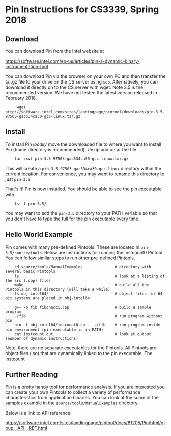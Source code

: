 # Pin Instructions for CS3339, Spring 2018

## Download

You can download Pin from the Intel website at

https://software.intel.com/en-us/articles/pin-a-dynamic-binary-instrumentation-tool


You can download Pin via the browser on your own PC and then transfer the tar.gz file to your drive
on the CS server using `scp`. Alternatively, you can download it directly on to the CS server with
wget. Note 3.5 is the recommended version. We have not tested the latest version released in February 2018. 

         wget http://software.intel.com/sites/landingpage/pintool/downloads/pin-3.5-97503-gac534ca30-gcc-linux.tar.gz


## Install

To install Pin _locally_ move the downloaded file to where you want to install Pin (home directory is recommended). Unzip and
untar the file  

        tar zxvf pin-3.5-97503-gac534ca30-gcc-linux.tar.gz

This will create a `pin-3.5-97503-gac534ca30-gcc-linux` directory within the current location. For
convenience, you may want to rename this directory to just `pin-3.5`. 

That's it! Pin is now installed. You should be able to see the pin executable with 

        ls -l pin-3.5/

You may want to add the `pin-3.5` directory to your PATH variable so that you don't have to type the
full for the pin executable every time.  
     

## Hello World Example

Pin comes with many pre-defined Pintools. These are located in `pin-3.5/source/tools`. Below are
instructions for running the instcount0 Pintool. You can follow similar steps to run other
pre-defined Pintools. 

        cd source/tools/ManualExamples              # directory with several basic Pintools
        ls                                          # look at a listing of the src (.cpp) files
        make                                        # build all the Pintools in this directory (will take a while)
        ls obj-intel64/                             # object files for 64-bit systems are placed in obj-intel64

        g++ -o fib fibonacci.cpp                    # build a sample program
        ./fib                                       # run program without pin
        pin -t obj-intel64/inscount0.so -- ./fib    # run program inside pin environment (pin executable is in PATH)
        cat instcount.out                           # look at output (number of dynamic instructions)

Note, there are no separate executables for the Pintools. All Pintools are object files (.so)
that are dynamically linked to the pin executable. The instcount


## Further Reading

Pin is a pretty handy tool for performance analysis. If you are interested you can create your own
Pintools to collect a variety of performance characteristics from application binaries. You can look
at the some of the samples example in the `source/tools/ManualExamples` directory. 

Below is a link to API reference. 

https://software.intel.com/sites/landingpage/pintool/docs/81205/Pin/html/group__API__REF.html




